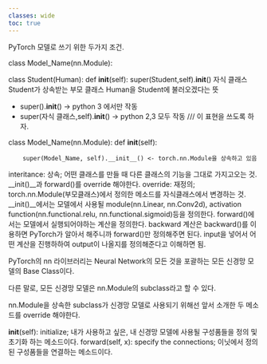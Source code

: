 ```yaml
---
classes: wide
toc: true
---
```

PyTorch 모델로 쓰기 위한 두가지 조건. 



class Model_Name(nn.Module):


class Student(Human):
    def __init__(self):
        super(Student,self).__init__()
자식 클래스 Student가 상속받는 부모 클래스 Human을 Student에 불러오겠다는 뜻 

- super().__init__() → python 3 에서만 작동
- super(자식 클래스,self).__init__() → python 2,3 모두 작동 /// 이 표현을 쓰도록 하자. 


class Model_Name(nn.Module):
    def __init__(self):
    
        super(Model_Name, self).__init__() <- torch.nn.Module을 상속하고 있음 



interitance: 상속; 어떤 클래스를 만들 때 다른 클래스의 기능을 그대로 가지고오는 것.
__init()__과 forward()를 override 해야한다.
override: 재정의; torch.nn.Module(부모클래스)에서 정의한 메소드를 자식클래스에서 변경하는 것.
__init()__에서는 모델에서 사용될 module(nn.Linear, nn.Conv2d), activation function(nn.functional.relu, nn.functional.sigmoid)등을 정의한다. 
forward()에서는 모델에서 실행되어야하는 계산을 정의한다. backward 계산은 backward()를 이용하면 PyTorch가 알아서 해주니까 forward()만 정의해주면 된다. input을 넣어서 어떤 계산을 진행하하여 output이 나올지를 정의해준다고 이해하면 됨. 

PyTorch의 nn 라이브러리는 Neural Network의 모든 것을 포괄하는 모든 신경망 모델의 Base Class이다. 

다른 말로, 모든 신경망 모델은 nn.Module의 subclass라고 할 수 있다. 

nn.Module을 상속한 subclass가 신경망 모델로 사용되기 위해선 앞서 소개한 두 메소드를 override 해야한다. 

__init__(self): initialize; 내가 사용하고 싶은, 내 신경망 모델에 사용될 구성품들을 정의 및 초기화 하는 메소드이다. 
forward(self, x): specify the connections;  이닛에서 정의된 구성품들을 연결하는 메소드이다. 

